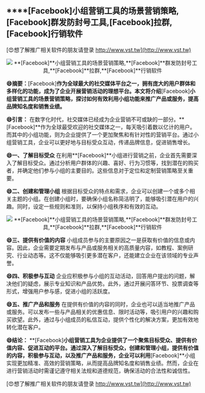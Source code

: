 ## ****[Facebook]**小组营销工具的场景营销策略,**[Facebook]**群发防封号工具,**[Facebook]**拉群,**[Facebook]**行销软件**

[😍想了解推广相关软件的朋友请登录 http://www.vst.tw](http://www.vst.tw)

 <center><img src="https://vst.tw/MP4/tuiguang/png/7.png" alt="**[Facebook]**小组营销工具的场景营销策略,**[Facebook]**群发防封号工具,**[Facebook]**拉群,**[Facebook]**行销软件"></center>

**😄摘要：**[Facebook]**作为全球最大的社交媒体平台之一，拥有庞大的用户群体和多样化的功能，成为了企业开展营销活动的理想平台。本文将介绍**[Facebook]**小组营销工具的场景营销策略，探讨如何有效利用小组功能来推广产品或服务，提高品牌知名度和销售业绩。**

**😄引言：**
在数字化时代，社交媒体已经成为企业营销不可或缺的一部分。**[Facebook]**作为全球最受欢迎的社交媒体之一，每天吸引着数以亿计的用户。而其中的小组功能，则为企业提供了一个更加聚焦和有针对性的营销平台。通过小组营销工具，企业可以更好地与目标受众互动，传递品牌信息，促进销售增长。

**😄一、了解目标受众**
在利用**[Facebook]**小组进行营销之前，企业首先需要深入了解目标受众。通过分析用户群体的兴趣、喜好、行为习惯等，找到潜在的购买者，并确定他们参与小组的主要目的。这些信息对于定位和定制营销策略至关重要。

**😄二、创建和管理小组**
根据目标受众的特点和需求，企业可以创建一个或多个相关主题的小组。在创建小组时，要确保小组名称简洁明了，能够吸引潜在用户的兴趣。同时，设定一些规则和准则，以保持小组秩序和有效的互动。

 <center><img src="https://vst.tw/MP4/tuiguang/png/1.png" alt="**[Facebook]**小组营销工具的场景营销策略,**[Facebook]**群发防封号工具,**[Facebook]**拉群,**[Facebook]**行销软件"></center>

**😄三、提供有价值的内容**
小组成员参与的主要原因之一是获取有价值的信息或内容。因此，企业需要定期发布与产品或服务相关的高质量内容，如教程、案例研究、行业动态等。这不仅能够吸引更多潜在客户，还能建立企业在该领域的专业声誉。

**😄四、积极参与互动**
企业应积极参与小组的互动活动，回答用户提出的问题，解决他们的疑虑，展示专业知识和产品优势。此外，通过开展问答环节、投票调查等形式，增强用户参与感，促进小组的活跃度。

**😄五、推广产品和服务**
在提供有价值的内容的同时，企业也可以适当地推广产品或服务。可以发布一些与产品相关的优惠信息、限时活动等，吸引用户的兴趣和购买欲望。此外，通过与小组成员的私信互动，提供个性化的解决方案，更加有效地转化潜在客户。

**😄结论：**
**[Facebook]**小组营销工具为企业提供了一个聚焦目标受众、提供有价值内容、促进互动的平台。通过深入了解目标受众，创建和管理小组，提供有价值的内容，积极参与互动，以及推广产品和服务，企业可以利用**[Facebook]**小组实现更加精准、高效的营销策略，从而提高品牌知名度和销售业绩。然而，企业在进行营销活动时需谨记遵守相关法规和道德规范，确保活动的合法性和诚信性。

[😍想了解推广相关软件的朋友请登录 http://www.vst.tw](http://www.vst.tw)



